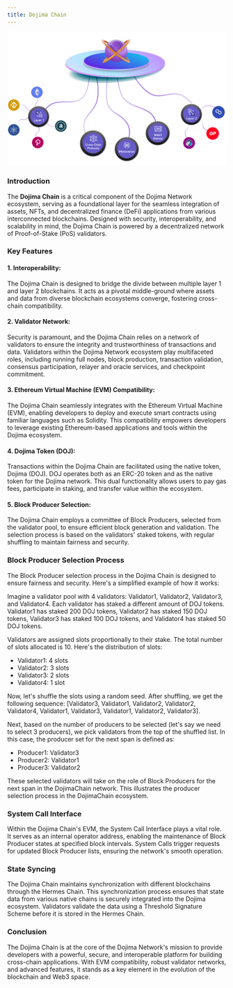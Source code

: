 ```yaml
---
title: Dojima Chain
---
```

[//]: # (---)

[//]: # (## Dojima Chain)

![medium](../../img/hermes/seamless-deployment.svg)


### Introduction

The **Dojima Chain** is a critical component of the Dojima Network ecosystem, serving as a foundational layer for the seamless integration of assets, NFTs, and decentralized finance (DeFi) applications from various interconnected blockchains. Designed with security, interoperability, and scalability in mind, the Dojima Chain is powered by a decentralized network of Proof-of-Stake (PoS) validators.

### Key Features

#### 1. **Interoperability:**
The Dojima Chain is designed to bridge the divide between multiple layer 1 and layer 2 blockchains. It acts as a pivotal middle-ground where assets and data from diverse blockchain ecosystems converge, fostering cross-chain compatibility.

#### 2. **Validator Network:**
Security is paramount, and the Dojima Chain relies on a network of validators to ensure the integrity and trustworthiness of transactions and data. Validators within the Dojima Network ecosystem play multifaceted roles, including running full nodes, block production, transaction validation, consensus participation, relayer and oracle services, and checkpoint commitment.

#### 3. **Ethereum Virtual Machine (EVM) Compatibility:**
The Dojima Chain seamlessly integrates with the Ethereum Virtual Machine (EVM), enabling developers to deploy and execute smart contracts using familiar languages such as Solidity. This compatibility empowers developers to leverage existing Ethereum-based applications and tools within the Dojima ecosystem.

#### 4. **Dojima Token (DOJ):**
Transactions within the Dojima Chain are facilitated using the native token, Dojima (DOJ). DOJ operates both as an ERC-20 token and as the native token for the Dojima network. This dual functionality allows users to pay gas fees, participate in staking, and transfer value within the ecosystem.

#### 5. **Block Producer Selection:**
The Dojima Chain employs a committee of Block Producers, selected from the validator pool, to ensure efficient block generation and validation. The selection process is based on the validators' staked tokens, with regular shuffling to maintain fairness and security.

### Block Producer Selection Process

The Block Producer selection process in the Dojima Chain is designed to ensure fairness and security. Here's a simplified example of how it works:

[//]: # (- Validators are allocated slots based on the number of staked tokens. For instance, UserA with 100 staked DOJ tokens receives 5 slots, while UserB and UserC with 40 staked DOJ tokens each receive 2 slots.)

[//]: # (- These slots are shuffled using historical block data as a seed, ensuring randomness and fairness.)

[//]: # (- The producer set for the next span is determined based on governance-defined producer counts. For example, if 5 producers need to be selected, the producer set may include [A: 3, B: 1, C: 1].)

[//]: # (- Validators in the producer set serve as Block Producers for the upcoming span, with selection facilitated by Tendermint's proposer selection algorithm.)

[//]: # (Imagine a validator pool with 4 validators: Validator1, Validator2, Validator3, and Validator4. Each validator has staked a different amount of DOJ tokens. Validator1 has staked 200 DOJ tokens, Validator2 has staked 150 DOJ tokens, Validator3 has staked 100 DOJ tokens, and Validator4 has staked 50 DOJ tokens.)

[//]: # ()
[//]: # (Validators are assigned slots proportionally to their stake. The total number of slots allocated is 10. Here's the distribution of slots:)

[//]: # ()
[//]: # (- Validator1: 4 slots)

[//]: # (- Validator2: 3 slots)

[//]: # (- Validator3: 2 slots)

[//]: # (- Validator4: 1 slot)

[//]: # ()
[//]: # ()
[//]: # (Now, let's shuffle the slots using a random seed. After shuffling, we get the following sequence: [Validator3, Validator1, Validator2, Validator2, Validator4, Validator1, Validator3, Validator1, Validator2, Validator3].)

[//]: # ()
[//]: # (Next, based on the number of producers to be selected &#40;let's say we need to select 3 producers&#41;, we pick validators from the top of the shuffled list. In this case, the producer set for the next span is defined as:)

[//]: # ()
[//]: # (Producer1: Validator3)

[//]: # (Producer2: Validator1)

[//]: # (Producer3: Validator2)

[//]: # (These selected validators will take on the role of Block Producers for the next span in the DojimaChain network. This illustrates the producer selection process in the DojimaChain ecosystem.)
[//]: # (## DojimaChain Producer Selection Process)

Imagine a validator pool with 4 validators: Validator1, Validator2, Validator3, and Validator4. Each validator has staked a different amount of DOJ tokens. Validator1 has staked 200 DOJ tokens, Validator2 has staked 150 DOJ tokens, Validator3 has staked 100 DOJ tokens, and Validator4 has staked 50 DOJ tokens.

Validators are assigned slots proportionally to their stake. The total number of slots allocated is 10. Here's the distribution of slots:

- Validator1: 4 slots
- Validator2: 3 slots
- Validator3: 2 slots
- Validator4: 1 slot

Now, let's shuffle the slots using a random seed. After shuffling, we get the following sequence: [Validator3, Validator1, Validator2, Validator2, Validator4, Validator1, Validator3, Validator1, Validator2, Validator3].

Next, based on the number of producers to be selected (let's say we need to select 3 producers), we pick validators from the top of the shuffled list. In this case, the producer set for the next span is defined as:

- Producer1: Validator3
- Producer2: Validator1
- Producer3: Validator2

These selected validators will take on the role of Block Producers for the next span in the DojimaChain network. This illustrates the producer selection process in the DojimaChain ecosystem.


### System Call Interface

Within the Dojima Chain's EVM, the System Call Interface plays a vital role. It serves as an internal operator address, enabling the maintenance of Block Producer states at specified block intervals. System Calls trigger requests for updated Block Producer lists, ensuring the network's smooth operation.

### State Syncing

The Dojima Chain maintains synchronization with different blockchains through the Hermes Chain. This synchronization process ensures that state data from various native chains is securely integrated into the Dojima ecosystem. Validators validate the data using a Threshold Signature Scheme before it is stored in the Hermes Chain.

### Conclusion

The Dojima Chain is at the core of the Dojima Network's mission to provide developers with a powerful, secure, and interoperable platform for building cross-chain applications. With EVM compatibility, robust validator networks, and advanced features, it stands as a key element in the evolution of the blockchain and Web3 space.

[//]: # (---)

[//]: # (# Dojima Chain)

[//]: # (![medium]&#40;img/Dojima_3d.png&#41;)

[//]: # (The dojima chain layer is where assets, NFT’s and Defi dapps from all the connected chains meet. The Dojima chain layer is powered by Decentralised network of Proof-of-Stake &#40;PoS&#41; validators. )

[//]: # (Dojima Network relies on a set of validators to secure the network. The role of validators is to run a full node, produce blocks, validate, participate in consensus and commit checkpoints.)

[//]: # ()
[//]: # (### EVM Compatible VM)

[//]: # ()
[//]: # (The Ethereum Virtual Machine &#40;EVM&#41; is a powerful, sandboxed virtual stack embedded within every full Dojima node, responsible for executing contract bytecode. )

[//]: # (Contracts are typically written in higher level languages, like Solidity, then compiled to EVM bytecode.)

[//]: # ()
[//]: # (### DojimaChain Fee Model:)

[//]: # ()
[//]: # (In the context of normal transaction, fees are collected in the form of Dojima tokens and subsequently distributed to block producers, mirroring the transaction fee mechanism in Ethereum.)

[//]: # (Dojima features its native token, Dojima &#40;DOJ&#41;, which serves a dual purpose. It operates both as an ERC20 token for gas payments &#40;transaction fees&#41; and for staking within the network.)

[//]: # (An important thing to note is that on the Dojima chain, Dojima tokens function simultaneously as both ERC20 tokens and the native token.)

[//]: # (Consequently, users have the flexibility to utilize DOJ for paying transaction fees &#40;gas&#41; as well as for transferring assets to other accounts.)

[//]: # (For genesis-contracts, gasPrice and gasLimit works same as Ethereum, but during the execution it won't deduct the fees from sender's account.)

[//]: # (Genesis transactions from current validators are executed with gasPrice = 0.)

[//]: # (Validators have to send following types of transaction like State proposals like deposits & Span proposals on Dojima Chain.)

[//]: # ()
[//]: # (### Proposers and Producers Selection)

[//]: # ()
[//]: # (Block Producers for the DojimaChain layer are a committee selected from the Validator pool on the basis of their stake,)

[//]: # (This selection process occurs at regular intervals and involves periodic shuffling. The frequency of these intervals is )

[//]: # (determined by the governance framework established by the Validators, taking into account considerations related to dynasty and network stability)

[//]: # (A validators ratio of Stake/Staking power specifies the probability to be selected as a member of the block producer committee.)

[//]: # ()
[//]: # (### Selection Procedure)

[//]: # ()
[//]: # (Let's suppose we have 3 validators in pool, and they are UserA,UserB and UserC. UserA staked 100 DOJ tokens whereas UserB and UserC staked 40 DOJ tokens.)

[//]: # (Validator slots are allocated in proportion to the amount staked, with UserA receiving a total of 5 slots, and UserB and UserC each receiving 2 slots.)

[//]: # (All the validators are given these slots [ A, A, A, A, A, B, B, C, C ].)

[//]: # ()
[//]: # (Using historical block data as seed, we shuffle this array. After shuffling the slots using the seed, say we get this array [ A, B, A, A, C, B, A, A, C].)

[//]: # (Depending on Producer count&#40;maintained by validator's governance&#41;,  we extract validators from the top of the shuffled array. )

[//]: # (For e.g. if we want to select 5 producers we get the producer set as [ A, B, A, A, C]. Hence, the producer set for the next span is defined as [ A: 3, B:1, C:1 ].)

[//]: # ()
[//]: # (Using this validator set and tendermint's proposer selection algorithm we choose a producer for every sprint on DojimaChain.)

[//]: # ()
[//]: # (### SystemCall Interface)

[//]: # ()
[//]: # (System call is an internal operator address which is under EVM. This helps to maintain the state for Block Producers for every few blocks.)

[//]: # (A System Call is triggered for every few blocks and a request is made for the new list of Block Producers. )

[//]: # (Once the state is updated, changes are received after block generation on DojimaChain  to all the Validators.)

[//]: # ()
[//]: # (### State syncing)

[//]: # ()
[//]: # (Dojima Chain retrieves the state of different blockchains from the Hermes Chain. The state stored on Hermes is sourced from native chain events and undergoes validation by all participating validators.)

[//]: # (This validation occurs in a secure manner using the Threshold Signature Scheme. Hermes pulls data from respective native chains using chain clients and validators validate this data,)

[//]: # (which is then stored in hermes chain. Since all the participating chains may have different underlying architectures, )

[//]: # (the validation logic has been tailored to accommodate these differences before data integration into the system.".)